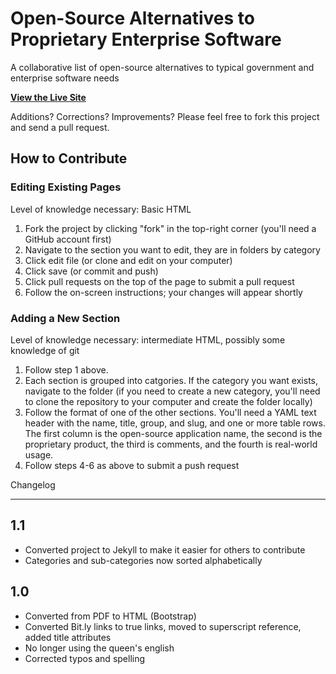 Open-Source Alternatives to Proprietary Enterprise Software
===========================================================

A collaborative list of open-source alternatives to typical government and enterprise software needs

**[View the Live Site](http://benbalter.github.com/open-source-alternatives/)**

Additions? Corrections? Improvements? Please feel free to fork this project and send a pull request.

How to Contribute
-----------------

### Editing Existing Pages ###

Level of knowledge necessary: Basic HTML

1. Fork the project by clicking "fork" in the top-right corner (you'll need a GitHub account first)
2. Navigate to the section you want to edit, they are in folders by category
3. Click edit file (or clone and edit on your computer)
4. Click save (or commit and push)
5. Click pull requests on the top of the page to submit a pull request
6. Follow the on-screen instructions; your changes will appear shortly

### Adding a New Section ###

Level of knowledge necessary: intermediate HTML, possibly some knowledge of git

1. Follow step 1 above.
2. Each section is grouped into catgories. If the category you want exists, navigate to the folder (if you need to create a new category, you'll need to clone the repository to your computer and create the folder locally)
3. Follow the format of one of the other sections. You'll need a YAML text header with the name, title, group, and slug, and one or more table rows. The first column is the open-source application name, the second is the proprietary product, the third is comments, and the fourth is real-world usage.
4. Follow steps 4-6 as above to submit a push request

Changelog
_________

## 1.1 ##
* Converted project to Jekyll to make it easier for others to contribute
* Categories and sub-categories now sorted alphabetically

## 1.0 ##

* Converted from PDF to HTML (Bootstrap)
* Converted Bit.ly links to true links, moved to superscript reference, added title attributes
* No longer using the queen's english
* Corrected typos and spelling